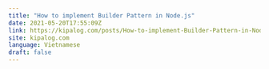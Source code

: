 ```yaml
---
title: "How to implement Builder Pattern in Node.js"
date: 2021-05-20T17:55:09Z
link: https://kipalog.com/posts/How-to-implement-Builder-Pattern-in-Node-js?utm_medium=RSS&utm_source=news.12bit.vn
site: kipalog.com
language: Vietnamese
draft: false
---
```

